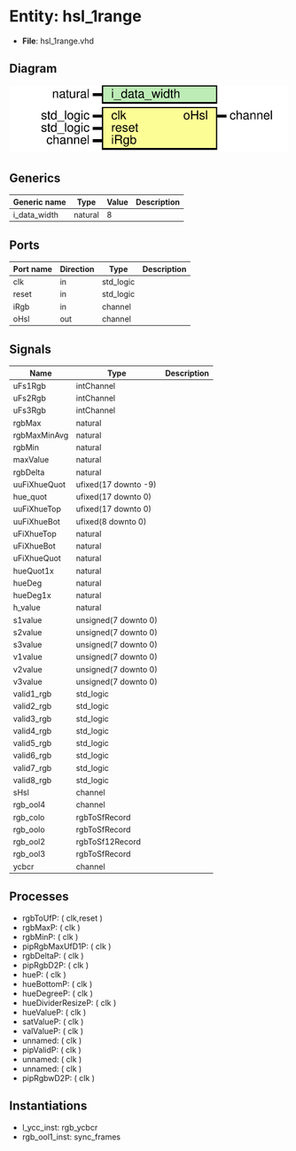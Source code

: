 # Entity: hsl_1range 

- **File**: hsl_1range.vhd
## Diagram

![Diagram](hsl_1range.svg "Diagram")
## Generics

| Generic name | Type    | Value | Description |
| ------------ | ------- | ----- | ----------- |
| i_data_width | natural | 8     |             |
## Ports

| Port name | Direction | Type      | Description |
| --------- | --------- | --------- | ----------- |
| clk       | in        | std_logic |             |
| reset     | in        | std_logic |             |
| iRgb      | in        | channel   |             |
| oHsl      | out       | channel   |             |
## Signals

| Name         | Type                 | Description |
| ------------ | -------------------- | ----------- |
| uFs1Rgb      | intChannel           |             |
| uFs2Rgb      | intChannel           |             |
| uFs3Rgb      | intChannel           |             |
| rgbMax       | natural              |             |
| rgbMaxMinAvg | natural              |             |
| rgbMin       | natural              |             |
| maxValue     | natural              |             |
| rgbDelta     | natural              |             |
| uuFiXhueQuot | ufixed(17 downto -9) |             |
| hue_quot     | ufixed(17 downto 0)  |             |
| uuFiXhueTop  | ufixed(17 downto 0)  |             |
| uuFiXhueBot  | ufixed(8 downto 0)   |             |
| uFiXhueTop   | natural              |             |
| uFiXhueBot   | natural              |             |
| uFiXhueQuot  | natural              |             |
| hueQuot1x    | natural              |             |
| hueDeg       | natural              |             |
| hueDeg1x     | natural              |             |
| h_value      | natural              |             |
| s1value      | unsigned(7 downto 0) |             |
| s2value      | unsigned(7 downto 0) |             |
| s3value      | unsigned(7 downto 0) |             |
| v1value      | unsigned(7 downto 0) |             |
| v2value      | unsigned(7 downto 0) |             |
| v3value      | unsigned(7 downto 0) |             |
| valid1_rgb   | std_logic            |             |
| valid2_rgb   | std_logic            |             |
| valid3_rgb   | std_logic            |             |
| valid4_rgb   | std_logic            |             |
| valid5_rgb   | std_logic            |             |
| valid6_rgb   | std_logic            |             |
| valid7_rgb   | std_logic            |             |
| valid8_rgb   | std_logic            |             |
| sHsl         | channel              |             |
| rgb_ool4     | channel              |             |
| rgb_colo     | rgbToSfRecord        |             |
| rgb_oolo     | rgbToSfRecord        |             |
| rgb_ool2     | rgbToSf12Record      |             |
| rgb_ool3     | rgbToSfRecord        |             |
| ycbcr        | channel              |             |
## Processes
- rgbToUfP: ( clk,reset )
- rgbMaxP: ( clk )
- rgbMinP: ( clk )
- pipRgbMaxUfD1P: ( clk )
- rgbDeltaP: ( clk )
- pipRgbD2P: ( clk )
- hueP: ( clk )
- hueBottomP: ( clk )
- hueDegreeP: ( clk )
- hueDividerResizeP: ( clk )
- hueValueP: ( clk )
- satValueP: ( clk )
- valValueP: ( clk )
- unnamed: ( clk )
- pipValidP: ( clk )
- unnamed: ( clk )
- unnamed: ( clk )
- pipRgbwD2P: ( clk )
## Instantiations

- l_ycc_inst: rgb_ycbcr
- rgb_ool1_inst: sync_frames
